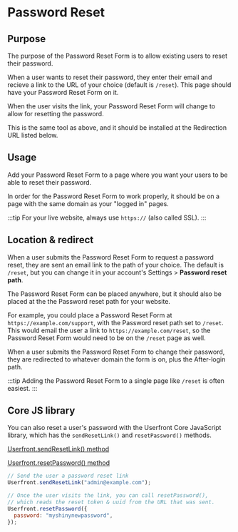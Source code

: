 # Password Reset

## Purpose

The purpose of the Password Reset Form is to allow existing users to reset their password.

<iframe-demo display-title="Password reset form"></iframe-demo>

When a user wants to reset their password, they enter their email and recieve a link to the URL of your choice (default is `/reset`). This page should have your Password Reset Form on it.

When the user visits the link, your Password Reset Form will change to allow for resetting the password.

This is the same tool as above, and it should be installed at the Redirection URL listed below.

## Usage

Add your Password Reset Form to a page where you want your users to be able to reset their password.

In order for the Password Reset Form to work properly, it should be on a page with the same domain as your "logged in" pages.

:::tip
For your live website, always use `https://` (also called SSL).
:::

## Location & redirect

When a user submits the Password Reset Form to request a password reset, they are sent an email link to the path of your choice. The default is `/reset`, but you can change it in your account's Settings > **Password reset path**.

The Password Reset Form can be placed anywhere, but it should also be placed at the the Password reset path for your website.

For example, you could place a Password Reset Form at `https://example.com/support`, with the Password reset path set to `/reset`. This would email the user a link to `https://example.com/reset`, so the Password Reset Form would need to be on the `/reset` page as well.

When a user submits the Password Reset Form to change their password, they are redirected to whatever domain the form is on, plus the After-login path.

:::tip
Adding the Password Reset Form to a single page like `/reset` is often easiest.
:::

## Core JS library

You can also reset a user's password with the Userfront Core JavaScript library, which has the `sendResetLink()` and `resetPassword()` methods.

[Userfront.sendResetLink() method](/docs/js.html#sendresetlink-email)

[Userfront.resetPassword() method](/docs/js.html#resetpassword-options)

```js
// Send the user a password reset link
Userfront.sendResetLink("admin@example.com");

// Once the user visits the link, you can call resetPassword(),
// which reads the reset token & uuid from the URL that was sent.
Userfront.resetPassword({
  password: "myshinynewpassword",
});
```
